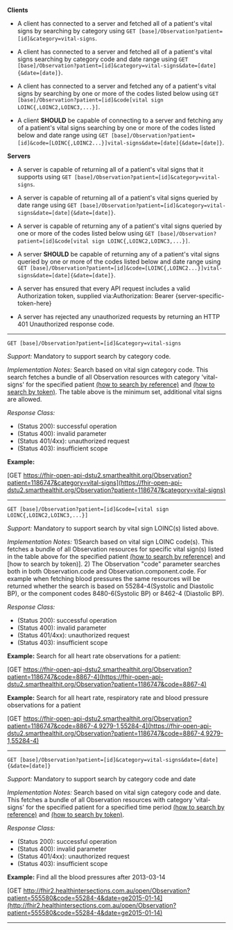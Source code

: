 

**Clients**

- A client has connected to a server and fetched all of a patient's vital signs by searching by category using `GET [base]/Observation?patient=[id]&category=vital-signs`.
- A client has connected to a server and fetched all of a patient's vital signs searching by category code and date range using `GET [base]/Observation?patient=[id]&category=vital-signs&date=[date]{&date=[date]}`.
- A client has connected to a server and fetched any of a patient's vital signs by searching by one or more of the codes listed below using `GET [base]/Observation?patient=[id]&code[vital sign LOINC{,LOINC2,LOINC3,...}]`.


- A client **SHOULD** be capable of connecting to a server and fetching any of a patient's vital signs searching by one or more of the codes listed below and date range using `GET [base]/Observation?patient=[id]&code=[LOINC{,LOINC2...}]vital-signs&date=[date]{&date=[date]}`.




**Servers**

- A server is capable of returning all of a patient's vital signs that it supports using `GET [base]/Observation?patient=[id]&category=vital-signs`.
- A server is capable of returning all of a patient's vital signs queried by date range using `GET [base]/Observation?patient=[id]&category=vital-signs&date=[date]{&date=[date]}`.
- A server is capable of returning any of a patient's vital signs queried by one or more of the codes listed below using `GET [base]/Observation?patient=[id]&code[vital sign LOINC{,LOINC2,LOINC3,...}]`.


- A server **SHOULD** be capable of returning any of a patient's vital signs queried by one or more of the codes listed below and date range using `GET [base]/Observation?patient=[id]&code=[LOINC{,LOINC2...}]vital-signs&date=[date]{&date=[date]}`.



- A server has ensured that every API request includes a valid Authorization token, supplied via:Authorization: Bearer {server-specific-token-here}
- A server has rejected any unauthorized requests by returning an HTTP 401 Unauthorized response code.

-----------
`GET [base]/Observation?patient=[id]&category=vital-signs`

*Support:*  Mandatory to support search by category code.

*Implementation Notes:*   Search based on vital sign category code. This search fetches a bundle of all Observation resources with category 'vital-signs' for the specified patient  [(how to search by reference)] and [(how to search by token)].  The table above is the minimum set, additional vital signs are allowed.

*Response Class:*

-   (Status 200): successful operation
-   (Status 400): invalid parameter
-   (Status 401/4xx): unauthorized request
-   (Status 403): insufficient scope


**Example:**

[GET https://fhir-open-api-dstu2.smarthealthit.org/Observation?patient=1186747&category=vital-signs](https://fhir-open-api-dstu2.smarthealthit.org/Observation?patient=1186747&category=vital-signs)


-----------
`GET [base]/Observation?patient=[id]&code=[vital sign LOINC{,LOINC2,LOINC3,...}]`

*Support:*  Mandatory to support search by vital sign LOINC(s) listed above.

*Implementation Notes:*   1)Search based on vital sign LOINC code(s). This fetches a bundle of all Observation resources for specific vital sign(s) listed in the table above for the specified patient [(how to search by reference)] and [how to search by token)]. 2) The Observation "code" parameter searches both in both Observation.code and Observation.component.code. For example when fetching blood pressures the same resources will be returned whether the search is based on 55284-4(Systolic and Diastolic BP), or the component codes 8480-6(Systolic BP) or 8462-4 (Diastolic BP).


*Response Class:*

-   (Status 200): successful operation
-   (Status 400): invalid parameter
-   (Status 401/4xx): unauthorized request
-   (Status 403): insufficient scope


**Example:**
Search for all heart rate observations for a patient:

[GET https://fhir-open-api-dstu2.smarthealthit.org/Observation?patient=1186747&code=8867-4](https://fhir-open-api-dstu2.smarthealthit.org/Observation?patient=1186747&code=8867-4)

**Example:**
Search for all heart rate, respiratory rate and blood pressure observations for a patient

[GET https://fhir-open-api-dstu2.smarthealthit.org/Observation?patient=1186747&code=8867-4,9279-1,55284-4](https://fhir-open-api-dstu2.smarthealthit.org/Observation?patient=1186747&code=8867-4,9279-1,55284-4)


-----------

`GET [base]/Observation?patient=[id]&category=vital-signs&date=[date]{&date=[date]}`

*Support:*  Mandatory to support search by category code and date

*Implementation Notes:*  Search based on vital sign category code and date. This fetches a bundle of all Observation resources with category 'vital-signs' for the specified patient for a specified time period  [(how to search by reference)] and [(how to search by token)].

*Response Class:*

-   (Status 200): successful operation
-   (Status 400): invalid parameter
-   (Status 401/4xx): unauthorized request
-   (Status 403): insufficient scope


**Example:**
Find all the blood pressures after 2013-03-14

[GET http://fhir2.healthintersections.com.au/open/Observation?patient=555580&code=55284-4&date=ge2015-01-14](http://fhir2.healthintersections.com.au/open/Observation?patient=555580&code=55284-4&date=ge2015-01-14)

--------


  [(how to search by reference)]: http://hl7.org/fhir/DSTU2/search.html#reference
  [(how to search by token)]: http://hl7.org/fhir/DSTU2/search.html#token
  [Composite Search Parameters]: http://build.fhir.org/search.html#combining
  [(how to search by date)]: http://hl7.org/fhir/DSTU2/search.html#date
  [(how to search by string)]: http://hl7.org/fhir/DSTU2/search.html#string
